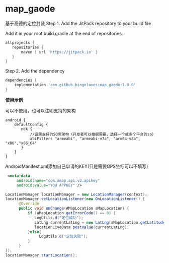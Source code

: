 # map_gaode
基于高德的定位封装
Step 1. Add the JitPack repository to your build file

Add it in your root build.gradle at the end of repositories:
```gradle
allprojects {
   repositories {
       maven { url 'https://jitpack.io' }
   }
}
```
Step 2. Add the dependency
```gradle
dependencies {
    implementation 'com.github.bingoloves:map_gaode:1.0.0'
}
```

**使用示例**

可以不使用，也可以注明支持的架构
```grade
android {
    defaultConfig {
       ndk {
           //设置支持的SO库架构（开发者可以根据需要，选择一个或多个平台的so）
           abiFilters "armeabi", "armeabi-v7a", "arm64-v8a", "x86","x86_64"
       }
    }
}
```

AndroidManifest.xml添加自己申请的KEY(只是需要GPS坐标可以不填写)
```xml
 <meta-data
     android:name="com.amap.api.v2.apikey"
     android:value="YOU APPKEY" />
```
```java
LocationManager locationManager = new LocationManager(context);
locationManager.setLocationListener(new OnLocationListener() {
      @Override
      public void onChange(AMapLocation aMapLocation) {
          if (aMapLocation.getErrorCode() == 0) {
             LogUtils.d("定位成功");
             LatLng currentLatLng = new LatLng(aMapLocation.getLatitude(), aMapLocation.getLongitude());
             locationLiveData.postValue(currentLatLng);
          }else{
               LogUtils.d("定位失败");
          }
      }
});
locationManager.startLocation();

```

